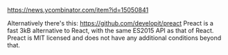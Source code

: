 https://news.ycombinator.com/item?id=15050841


Alternatively there's this: https://github.com/developit/preact
Preact is a fast 3kB alternative to React, with the same ES2015 API as that of React.
Preact is MIT licensed and does not have any additional conditions beyond that.
